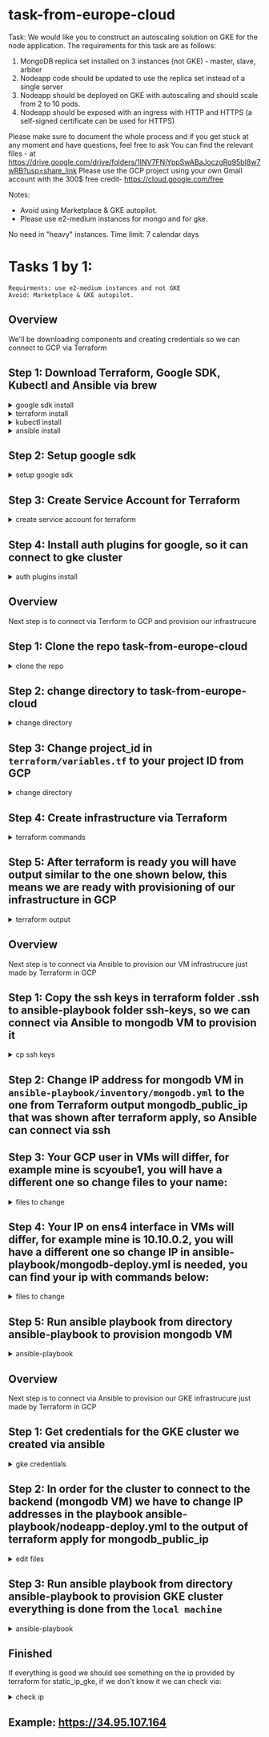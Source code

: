 # task-from-europe-cloud

Task:
We would like you to construct an autoscaling solution on GKE for the node application.
The requirements for this task are as follows:
1. MongoDB replica set installed on 3 instances (not GKE) - master, slave, arbiter
2. Nodeapp code should be updated to use the replica set instead of a single server
3. Nodeapp should be deployed on GKE with autoscaling and should scale from 2 to 10 pods.
4. Nodeapp should be exposed with an ingress with HTTP and HTTPS (a self-signed certificate can be used for HTTPS)

Please make sure to document the whole process and if you get stuck at any moment and have questions, feel free to ask
You can find the relevant files - at https://drive.google.com/drive/folders/1lNV7FNjYppSwABaJoczgRq95bI8w7wRB?usp=share_link
Please use the GCP project using your own Gmail account with the 300$ free credit- https://cloud.google.com/free

Notes:
- Avoid using Marketplace & GKE autopilot.
- Please use e2-medium instances for mongo and for gke.

No need in "heavy" instances.
Time limit: 7 calendar days

# Tasks 1 by 1:

	Requirments: use e2-medium instances and not GKE
	Avoid: Marketplace & GKE autopilot.

## Overview
We'll be downloading components and creating credentials so we can connect to GCP via Terraform
## Step 1: Download Terraform, Google SDK, Kubectl and Ansible via brew
<details>
  <summary>google sdk install</summary>

```
brew install --cask gcloud-cli
```

</details>

<details>
  <summary>terraform install</summary>

```
brew tap hashicorp/tap
brew install hashicorp/tap/terraform
```

</details>

<details>
  <summary>kubectl install</summary>

```
brew install kubernetes-cli
```

</details>

<details>
  <summary>ansible install</summary>

```
brew install ansible
```

</details>

## Step 2: Setup google sdk
<details><summary>setup google sdk </summary>

```
 gcloud init
```

 Follow prompts in browser
 
 Pick cloud project to use: 
 [1] capable-hangout-470415-c7


```
 gcloud auth application-default login
```
Follow prompts in browser
</details>

## Step 3: Create Service Account for Terraform
 
<details><summary>create service account for terraform</summary>

```
gcloud iam service-accounts create terraform
gcloud projects add-iam-policy-binding capable-hangout-470415-c7 --member="serviceAccount:terraform@capable-hangout-470415-c7.iam.gserviceaccount.com" --role=roles/editor
gcloud iam service-accounts add-iam-policy-binding terraform@capable-hangout-470415-c7.iam.gserviceaccount.com --member="user:scyoube1@gmail.com" --role=roles/iam.serviceAccountUser
```
</details>

## Step 4: Install auth plugins for google, so it can connect to gke cluster

<details>
  <summary>auth plugins install</summary>

```
gcloud components install gke-gcloud-auth-plugin
```

</details>

## Overview
Next step is to connect via Terrform to GCP and provision our infrastrucure

## Step 1: Clone the repo task-from-europe-cloud

<details>
  <summary>clone the repo</summary>

```
git clone https://github.com/Naplifye/task-from-europe-cloud.git
```

</details>

## Step 2: change directory to task-from-europe-cloud

<details>
  <summary>change directory</summary>

```
cd task-from-europe-cloud
```

</details>

## Step 3: Change project_id in ```terraform/variables.tf``` to your project ID from GCP

<details>
  <summary>change directory</summary>

```
cd terraform
```

```
vim terraform/variables.tf
```

</details>

## Step 4: Create infrastructure via Terraform

<details>
  <summary>terraform commands</summary>

Init Terraform

```
terraform init
```
Plan the infrastrucure

```
terraform plan
```
Apply the infrastrucure
```
terraform apply
```

</details>

## Step 5: After terraform is ready you will have output similar to the one shown below, this means we are ready with provisioning of our infrastructure in GCP

<details>
  <summary>terraform output</summary>

```
cluster_name = "nodeapp-cluster-dev"
gke_public_up = [
  "34.49.58.137",
]
mongodb_public_ip = {
  "mongodb" = "35.192.197.245"
}
```

</details>

## Overview
Next step is to connect via Ansible to provision our VM infrastrucure just made by Terraform in GCP

## Step 1: Copy the ssh keys in terraform folder .ssh to ansible-playbook folder ssh-keys, so we can connect via Ansible to mongodb VM to provision it

<details>
  <summary>cp ssh keys</summary>

From the root of the directory
```
cp terraform/.ssh/google_compute_engine ansible-playbook/ssh-keys/ 
```

</details>

## Step 2: Change IP address for mongodb VM in ```ansible-playbook/inventory/mongodb.yml``` to the one from Terraform output mongodb_public_ip that was shown after terraform apply, so Ansible can connect via ssh

## Step 3: Your GCP user in VMs will differ, for example mine is scyoube1, you will have a different one so change files to your name:

<details>
  <summary>files to change</summary>

Change remote_user to your username
```
vim ansible-playbook/ansible.cfg

```
Copy mongodb files to remote server and Run docker-compose up must be changed
```
vim ansible-playbook/mongodb-deploy.yml 

```

</details>

## Step 4: Your IP on ens4 interface in VMs will differ, for example mine is 10.10.0.2, you will have a different one so change IP in ansible-playbook/mongodb-deploy.yml is needed, you can find your ip with commands below:

<details>
  <summary>files to change</summary>

Change directory to ansible-playbook

```
cd ansible-playbook

```
Connect to mongodb VM via ssh via your IP, below is just example

```
ssh -i ssh-keys/google_compute_engine  scyoube1@35.225.78.82 

```

Find IP via ip command and look for interface ens4

```
ip -4 a 

```

Edit ansible-playbook/mongodb-deploy.yml with new IP for lines with mongodb-master, mongodb-slave and mongodb-arbiter

```
vi mongodb-deployment.yml

```

</details>

## Step 5: Run ansible playbook from directory ansible-playbook to provision mongodb VM

<details>
  <summary>ansible-playbook</summary>

```
cd ansible-playbook

```

```
ansible-playbook mongodb-deploy.yml 

```

</details>

## Overview
Next step is to connect via Ansible to provision our GKE infrastrucure just made by Terraform in GCP

## Step 1: Get credentials for the GKE cluster we created via ansible
<details>
  <summary>gke credentials</summary>

```
gcloud container clusters get-credentials nodeapp-cluster-dev --region us-central1

```

</details>

## Step 2: In order for the cluster to connect to the backend (mongodb VM) we have to change IP addresses in the playbook ansible-playbook/nodeapp-deploy.yml to the output of terraform apply for mongodb_public_ip

<details>
  <summary>edit files</summary>

Look for lines MONGODB_MASTER,MONGODB_SLAVE,MONGODB_ARBITER and change the ip to the output of terraform apply for mongodb_public_ip
```
vim ansible-playbook/nodeapp-deploy.yml 

```

</details>

## Step 3: Run ansible playbook from directory ansible-playbook to provision GKE cluster everything is done from the ```local machine```

<details>
  <summary>ansible-playbook</summary>

```
cd ansible-playbook

```

```
ansible-playbook nodeapp-deploy.yml 

```
</details>

## Finished
If everything is good we should see something on the ip provided by terraform for static_ip_gke, if we don't know it we can check via:

<details>
  <summary>check ip</summary>

```
kubectl get ingress ingress -n nodeapp-dev
```
</details>


## Example: https://34.95.107.164




